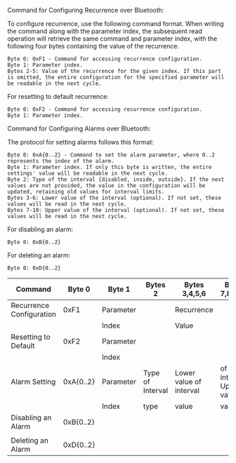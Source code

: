 Command for Configuring Recurrence over Bluetooth:

To configure recurrence, use the following command format. When writing the command along with the parameter index, the subsequent read operation will retrieve the same command and parameter index, with the following four bytes containing the value of the recurrence.

    Byte 0: 0xF1 - Command for accessing recurrence configuration.
    Byte 1: Parameter index.
    Bytes 2-5: Value of the recurrence for the given index. If this part is omitted, the entire configuration for the specified parameter will be readable in the next cycle.

For resetting to default recurrence:

    Byte 0: 0xF2 - Command for accessing recurrence configuration.
    Byte 1: Parameter index.

Command for Configuring Alarms over Bluetooth:

The protocol for setting alarms follows this format:

    Byte 0: 0xA{0..2} - Command to set the alarm parameter, where 0..2 represents the index of the alarm.
    Byte 1: Parameter index. If only this byte is written, the entire settings' value will be readable in the next cycle.
    Byte 2: Type of the interval {disabled, inside, outside}. If the next values are not provided, the value in the configuration will be updated, retaining old values for interval limits.
    Bytes 3-6: Lower value of the interval (optional). If not set, these values will be read in the next cycle.
    Bytes 7-10: Upper value of the interval (optional). If not set, these values will be read in the next cycle.

For disabling an alarm:

    Byte 0: 0xB{0..2}

For deleting an alarm:

    Byte 0: 0xD{0..2}


| **Command**              | **Byte 0** | **Byte 1** | **Bytes 2**      | **Bytes 3,4,5,6**       | **Bytes 7,8,9,10**      |
| ------------------------ | ---------- | ---------- | ---------------- | ----------------------- | ----------------------- |
| Recurrence Configuration | 0xF1       | Parameter  |                  | Recurrence              |                         |
|                          |            | Index      |                  | Value                   |                         |
| Resetting to Default     | 0xF2       | Parameter  |                  |                         |                         |
|                          |            | Index      |                  |                         |                         |
| Alarm Setting            | 0xA{0..2}  | Parameter  | Type of Interval | Lower value of interval | of interval Upper value |
|                          |            | Index      | type             | value                   | value                   |
| Disabling an Alarm       | 0xB{0..2}  |            |                  |                         |                         |
|                          |            |            |                  |                         |                         |
| Deleting an Alarm        | 0xD{0..2}  |            |                  |                         |                         |
